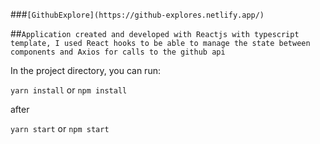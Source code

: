 ###`[GithubExplore](https://github-explores.netlify.app/)`

##`Application created and developed with Reactjs with typescript template, I used React hooks to be able to manage the state between components and Axios for calls to the github api`

In the project directory, you can run:

`yarn install`
or 
`npm install`

after

 `yarn start`
or `npm start`

